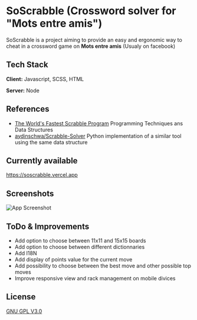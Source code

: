 
# SoScrabble (Crossword solver for "Mots entre amis")

SoScrabble is a project aiming to provide an easy and ergonomic way to cheat in a crossword game on **Mots entre amis** (Usualy on facebook)




## Tech Stack

**Client:** Javascript, SCSS, HTML

**Server:** Node


## References

 - [The World's Fastest Scrabble Program](https://www.cs.cmu.edu/afs/cs/academic/class/15451-s06/www/lectures/scrabble.pdf) Programming Techniques ans Data Structures
 - [aydinschwa/Scrabble-Solver](https://github.com/aydinschwa/Scrabble-Solver) Python implementation of a similar tool using the same data structure


## Currently available

https://soscrabble.vercel.app


## Screenshots

![App Screenshot](https://snipboard.io/ijweu0.jpg)


## ToDo & Improvements

* Add option to choose between 11x11 and 15x15 boards
* Add option to choose between different dictionnaries
* Add I18N
* Add display of points value for the current move
* Add possibility to choose between the best move and other possible top moves
* Improve responsive view and rack management on mobile divices


## License

[GNU GPL V3.0](https://choosealicense.com/licenses/gpl-3.0/)

